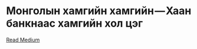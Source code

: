 # Монголын хамгийн хамгийн — Хаан банкнаас хамгийн хол цэг

[Read Medium](https://medium.com/@baterdeneanar/%D0%BC%D0%BE%D0%BD%D0%B3%D0%BE%D0%BB%D1%8B%D0%BD-%D1%85%D0%B0%D0%BC%D0%B3%D0%B8%D0%B9%D0%BD-%D1%85%D0%B0%D0%BC%D0%B3%D0%B8%D0%B9%D0%BD-%D1%85%D0%B0%D0%B0%D0%BD-%D0%B1%D0%B0%D0%BD%D0%BA%D0%BD%D0%B0%D0%B0%D1%81-%D1%85%D0%B0%D0%BC%D0%B3%D0%B8%D0%B9%D0%BD-%D1%85%D0%BE%D0%BB-%D1%86%D1%8D%D0%B3-898f4725541c)
